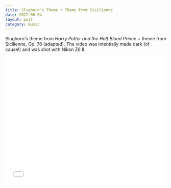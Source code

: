 ```yaml
---
title: Slughorn's Theme + Theme from Sicilienne
date: 2022-08-04
layout: post
category: music
---
```


Slughorn's theme from *Harry Potter and the Half Blood Prince* + theme from Sicilienne, Op. 78 (adapted). The video was intentially made dark (of cause!) and was shot with Nikon Z6 II.

<iframe src="//player.bilibili.com/player.html?aid=514169340&bvid=BV1fg411C7Mi&cid=793722935&p=1" scrolling="no" border="0" frameborder="no" framespacing="0" allowfullscreen="true" style="width:100%; height:400px;"> </iframe>
